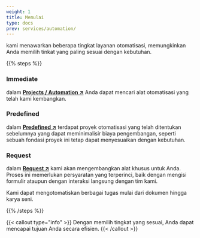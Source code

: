 ```yaml
---
weight: 1
title: Memulai
type: docs
prev: services/automation/
---
```


kami menawarkan beberapa tingkat layanan otomatisasi, memungkinkan Anda memilih tinkat yang paling sesuai dengan kebutuhan.

{{% steps %}}

### Immediate

dalam [**Projects / Automation ↗**](../../../projects/automation) Anda dapat mencari alat otomatisasi yang telah kami kembangkan.

### Predefined

dalam [**Predefined ↗**](../predefined) terdapat proyek otomatisasi yang telah ditentukan sebelumnya yang dapat meminimalisir biaya pengembangan, seperti sebuah fondasi proyek ini tetap dapat menyesuaikan dengan kebutuhan.

### Request

dalam [**Request ↗**](../request) kami akan mengembangkan alat khusus untuk Anda. Proses ini memerlukan persyaratan yang terperinci, baik dengan mengisi formulir ataupun dengan interaksi langsung dengan tim kami.

Kami dapat mengotomatiskan berbagai tugas mulai dari dokumen hingga karya seni.

{{% /steps %}}

{{< callout type="info" >}}
  Dengan memilih tingkat yang sesuai, Anda dapat mencapai tujuan Anda secara efisien.
{{< /callout >}}
